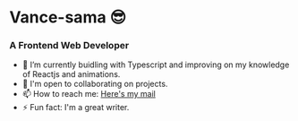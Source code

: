 # Vance-sama 😎

<!--
**VansRouges/VansRouges** is a ✨ _special_ ✨ repository because its `README.md` (this file) appears on your GitHub profile.
-->
### A Frontend Web Developer

<!-- - 👩‍💻 I’m currently learning more about Typescript -->
- 🌱 I’m currently buidling with Typescript and improving on my knowledge of Reactjs and animations.
- 🤝 I'm open to collaborating on projects. 
- 📫 How to reach me: [Here's my mail](evansagina57@gmail.com)
- ⚡ Fun fact: I'm a great writer.
